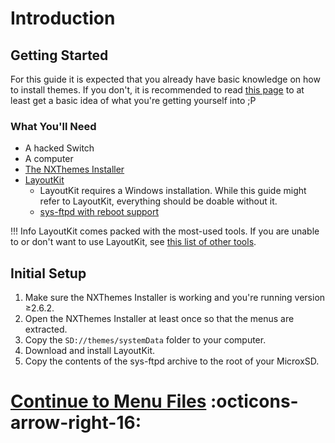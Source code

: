 # Introduction

## Getting Started

For this guide it is expected that you already have basic knowledge on how to install themes. If you don't, it is recommended to read [this page](https://nh-server.github.io/switch-guide/extras/theming/) to at least get a basic idea of what you're getting yourself into ;P

### What You'll Need

-   A hacked Switch
-   A computer
-   [The NXThemes Installer](https://github.com/exelix11/SwitchThemeInjector/releases/latest)
-   [LayoutKit](https://github.com/ThemezerNX/LayoutKit/releases/latest)
    -   LayoutKit requires a Windows installation. While this guide might refer to LayoutKit, everything should be doable without it.
    -   [sys-ftpd with reboot support](https://github.com/ThemezerNX/sys-ftpd-light-reboot/releases/latest)

<!-- prettier-ignore -->
!!! Info
    LayoutKit comes packed with the most-used tools. If you are unable to or don't want to use LayoutKit, see [this list of other tools](../extras/tools.md).

## Initial Setup

1. Make sure the NXThemes Installer is working and you're running version ≥2.6.2.
2. Open the NXThemes Installer at least once so that the menus are extracted.
3. Copy the `SD://themes/systemData` folder to your computer.
4. Download and install LayoutKit.
5. Copy the contents of the sys-ftpd archive to the root of your MicroxSD.

# [Continue to Menu Files](./menu-files.md) :octicons-arrow-right-16:
